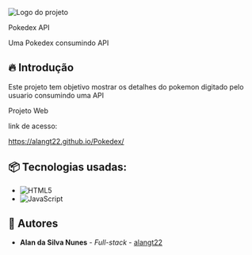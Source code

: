 ![Logo do projeto](https://imgur.com/fDqsDwo.png)

 Pokedex API

 Uma Pokedex consumindo API

## 🔥 Introdução

Este projeto tem objetivo mostrar os detalhes do pokemon digitado pelo usuario consumindo uma API

Projeto Web

link de acesso:

https://alangt22.github.io/Pokedex/

## 📦 Tecnologias usadas:


* ![HTML5](https://img.shields.io/badge/html5-%23E34F26.svg?style=for-the-badge&logo=html5&logoColor=white)
* ![JavaScript](https://img.shields.io/badge/javascript-%23323330.svg?style=for-the-badge&logo=javascript&logoColor=%23F7DF1E)


## 👷 Autores


* **Alan da Silva Nunes** - *Full-stack* - [alangt22](https://github.com/alangt22)﻿

